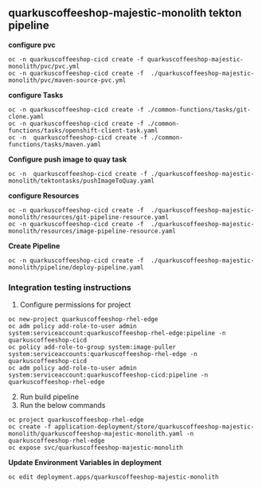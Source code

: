 ## quarkuscoffeeshop-majestic-monolith tekton pipeline


**configure pvc**
```
oc -n quarkuscoffeeshop-cicd create -f quarkuscoffeeshop-majestic-monolith/pvc/pvc.yml
oc -n quarkuscoffeeshop-cicd create -f  ./quarkuscoffeeshop-majestic-monolith/pvc/maven-source-pvc.yml
```


**configure Tasks**
```
oc -n quarkuscoffeeshop-cicd create -f ./common-functions/tasks/git-clone.yaml
oc -n quarkuscoffeeshop-cicd create -f ./common-functions/tasks/openshift-client-task.yaml
oc -n  quarkuscoffeeshop-cicd create -f ./common-functions/tasks/maven.yaml
```

**Configure push image to quay task**
```
oc -n  quarkuscoffeeshop-cicd create -f ./quarkuscoffeeshop-majestic-monolith/tektontasks/pushImageToQuay.yaml
```

**configure Resources**
```
oc -n quarkuscoffeeshop-cicd create -f  ./quarkuscoffeeshop-majestic-monolith/resources/git-pipeline-resource.yaml
oc -n quarkuscoffeeshop-cicd create -f  ./quarkuscoffeeshop-majestic-monolith/resources/image-pipeline-resource.yaml
```

**Create Pipeline**
```
oc -n quarkuscoffeeshop-cicd create -f  ./quarkuscoffeeshop-majestic-monolith/pipeline/deploy-pipeline.yaml
```


### Integration testing instructions 
1. Configure permissions for project
```
oc new-project quarkuscoffeeshop-rhel-edge
oc adm policy add-role-to-user admin system:serviceaccount:quarkuscoffeeshop-rhel-edge:pipeline -n quarkuscoffeeshop-cicd
oc policy add-role-to-group system:image-puller system:serviceaccounts:quarkuscoffeeshop-rhel-edge -n quarkuscoffeeshop-cicd
oc adm policy add-role-to-user admin system:serviceaccount:quarkuscoffeeshop-cicd:pipeline -n quarkuscoffeeshop-rhel-edge
```
2. Run build pipeline 
3. Run the below commands 

```
oc project quarkuscoffeeshop-rhel-edge
oc create -f application-deployment/store/quarkuscoffeeshop-majestic-monolith/quarkuscoffeeshop-majestic-monolith.yaml -n quarkuscoffeeshop-rhel-edge
oc expose svc/quarkuscoffeeshop-majestic-monolith    
```

**Update Environment Variables in deployment**
```
oc edit deployment.apps/quarkuscoffeeshop-majestic-monolith
```